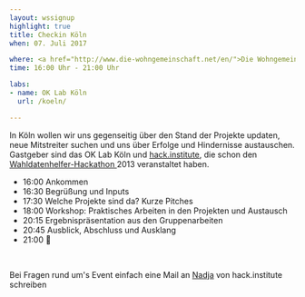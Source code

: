 ```yaml
---
layout: wssignup
highlight: true
title: Checkin Köln
when: 07. Juli 2017

where: <a href="http://www.die-wohngemeinschaft.net/en/">Die Wohngemeinschaft</a> | Richard-Wagner-Str. 39 | 50674 Cologne
time: 16:00 Uhr - 21:00 Uhr 

labs:
- name: OK Lab Köln
  url: /koeln/

---
```


In Köln wollen wir uns gegenseitig über den Stand der Projekte updaten, neue Mitstreiter suchen und uns über Erfolge und Hindernisse austauschen. Gastgeber sind das OK Lab Köln und <a href="http://hackinstitute">hack.institute</a>, die schon den <a href="http://wahldatenhelfer.de">Wahldatenhelfer-Hackathon </a>2013 veranstaltet haben.



<ul>
	<li>16:00 Ankommen</li>
	<li>16:30 Begrüßung und Inputs</li>
	<li>17:30 Welche Projekte sind da? Kurze Pitches</li>
	<li>18:00 Workshop: Praktisches Arbeiten in den Projekten und Austausch</li>
	<li>20:15 Ergebnispräsentation aus den Gruppenarbeiten</li>
	<li>20:45 Ausblick, Abschluss und Ausklang</li>
	<li>21:00 🍻</li>
</ul><br>

Bei Fragen rund um's Event einfach eine Mail an <a href="mailto:nadja@hack.institute">Nadja</a> von hack.institute schreiben 

